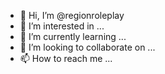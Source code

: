 - 👋 Hi, I’m @regionroleplay
- 👀 I’m interested in ...
- 🌱 I’m currently learning ...
- 💞️ I’m looking to collaborate on ...
- 📫 How to reach me ...

<!---
regionroleplay/regionroleplay is a ✨ special ✨ repository because its `README.md` (this file) appears on your GitHub profile.
You can click the Preview link to take a look at your changes.
--->
